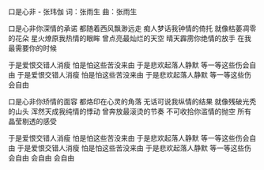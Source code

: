 口是心非 - 张玮伽
词：张雨生
曲：张雨生

口是心非你深情的承诺
都随着西风飘渺远走
痴人梦话我钟情的倚托
就像枯萎凋零的花朵
星火燎原我热情的眼眸
曾点亮最灿烂的天空
晴天霹雳你绝情的放手
在我最需要你的时候

于是爱恨交错人消瘦
怕是怕这些苦没来由
于是悲欢起落人静默
等一等这些伤会自由
于是爱恨交错人消瘦
怕是怕这些苦没来由
于是悲欢起落人静默
等一等这些伤会自由

口是心非你矫情的面容
都烙印在心灵的角落
无话可说我纵情的结果
就像残破光秃的山头
浑然天成我纯情的悸动
曾奔放最滚烫的节奏
不可收拾你滥情的抛空
所有晶莹剔透的感受

于是爱恨交错人消瘦
怕是怕这些苦没来由
于是悲欢起落人静默
等一等这些伤会自由
于是爱恨交错人消瘦
怕是怕这些苦没来由
于是悲欢起落人静默
等一等这些伤会自由
会自由
会自由